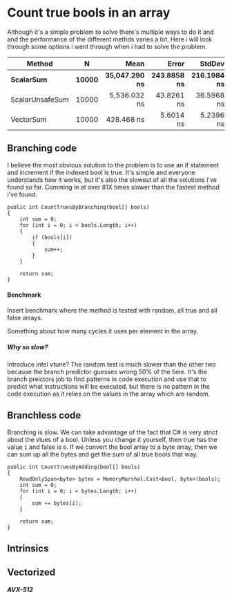 # Count true bools in an array

Although it's a simple problem to solve there's multiple ways to do it and and the performance of the different methds varies a lot. Here i will look through some options i went through when i had to solve the problem.

|          Method |     N |          Mean |       Error |      StdDev | Ratio | RatioSD |
|---------------- |------ |--------------:|------------:|------------:|------:|--------:|
|       **ScalarSum** | **10000** | **35,047.290 ns** | **243.8858 ns** | **216.1984 ns** |  **1.00** |    **0.00** |
| ScalarUnsafeSum | 10000 |  5,536.032 ns |  43.8261 ns |  36.5968 ns |  0.16 |    0.00 |
|       VectorSum | 10000 |    428.468 ns |   5.6014 ns |   5.2396 ns |  0.01 |    0.00 |

## Branching code

I believe the most obvious solution to the problem is to use an if statement and increment if the indexed bool is true. It's simple and everyone understands how it works, but it's also the slowest of all the solutions i've found so far. Comming in at over 81X times slower than the fastest method i've found.

```
public int CountTruesByBranching(bool[] bools)
{
	int sum = 0;
	for (int i = 0; i < bools.Length; i++)
	{
		if (bools[i])
		{
			sum++;
		}
	}

	return sum;
}
```
#### Benchmark

Insert benchmark where the method is tested with random, all true and all false arrays.

Something about how many cycles it uses per element in the array.

##### Why so slow?

Introduce intel vtune?
The random test is much slower than the other two because the branch predictor guesses wrong  50% of the time. It's the branch preictors job to find patterns in code execution and use that to predict what instructions will be executed, but there is no pattern in the code execution as it relies on the values in the array which are random.


## Branchless code

Branching is slow. We can take advantage of the fact that C# is very strict about the vlues of a bool. Unless you change it yourself, then true has the value `1` and false is `0`. If we convert the bool array to a byte array, then we can sum up all the bytes and get the sum of all true bools that way.

```
public int CountTruesByAdding(bool[] bools)
{
	ReadOnlySpan<byte> bytes = MemoryMarshal.Cast<bool, byte>(bools);
	int sum = 0;
	for (int i = 0; i < bytes.Length; i++)
	{
		sum += bytes[i];
	}

	return sum;
}
```

## Intrinsics



## Vectorized

##### AVX-512

